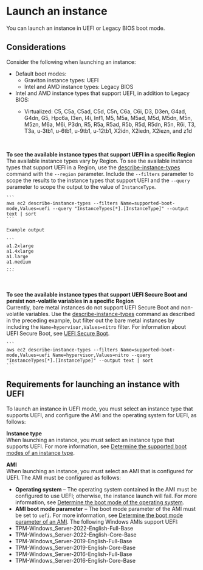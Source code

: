 # Launch an instance<a name="launch-instance-boot-mode"></a>

You can launch an instance in UEFI or Legacy BIOS boot mode\.

## Considerations<a name="boot-considerations"></a>

Consider the following when launching an instance:
+ Default boot modes:
  + Graviton instance types: UEFI
  + Intel and AMD instance types: Legacy BIOS
+ Intel and AMD instance types that support UEFI, in addition to Legacy BIOS:
  + Virtualized: C5, C5a, C5ad, C5d, C5n, C6a, C6i, D3, D3en, G4ad, G4dn, G5, Hpc6a, I3en, I4i, Inf1, M5, M5a, M5ad, M5d, M5dn, M5n, M5zn, M6a, M6i, P3dn, R5, R5a, R5ad, R5b, R5d, R5dn, R5n, R6i, T3, T3a, u\-3tb1, u\-6tb1, u\-9tb1, u\-12tb1, X2idn, X2iedn, X2iezn, and z1d

     

**To see the available instance types that support UEFI in a specific Region**  
The available instance types vary by Region\. To see the available instance types that support UEFI in a Region, use the [describe\-instance\-types](https://docs.aws.amazon.com/cli/latest/reference/ec2/describe-instance-types.html) command with the `--region` parameter\. Include the `--filters` parameter to scope the results to the instance types that support UEFI and the `--query` parameter to scope the output to the value of `InstanceType`\.

    ```
    aws ec2 describe-instance-types --filters Name=supported-boot-mode,Values=uefi --query "InstanceTypes[*].[InstanceType]" --output text | sort
    ```

    Example output

    ```
    a1.2xlarge
    a1.4xlarge
    a1.large
    a1.medium
    ...
    ```

     

**To see the available instance types that support UEFI Secure Boot and persist non\-volatile variables in a specific Region**  
Currently, bare metal instances do not support UEFI Secure Boot and non\-volatile variables\. Use the [describe\-instance\-types](https://docs.aws.amazon.com/cli/latest/reference/ec2/describe-instance-types.html) command as described in the preceding example, but filter out the bare metal instances by including the `Name=hypervisor,Values=nitro` filter\. For information about UEFI Secure Boot, see [UEFI Secure Boot](uefi-secure-boot.md)\.

    ```
    aws ec2 describe-instance-types --filters Name=supported-boot-mode,Values=uefi Name=hypervisor,Values=nitro --query "InstanceTypes[*].[InstanceType]" --output text | sort
    ```

## Requirements for launching an instance with UEFI<a name="uefi-requirements"></a>

To launch an instance in UEFI mode, you must select an instance type that supports UEFI, and configure the AMI and the operating system for UEFI, as follows:

**Instance type**  
When launching an instance, you must select an instance type that supports UEFI\. For more information, see [Determine the supported boot modes of an instance type](instance-type-boot-mode.md)\.

**AMI**  
When launching an instance, you must select an AMI that is configured for UEFI\. The AMI must be configured as follows:  
+ **Operating system** – The operating system contained in the AMI must be configured to use UEFI; otherwise, the instance launch will fail\. For more information, see [Determine the boot mode of the operating system](os-boot-mode.md)\.
+ **AMI boot mode parameter** – The boot mode parameter of the AMI must be set to `uefi`\. For more information, see [Determine the boot mode parameter of an AMI](ami-boot-mode.md)\.
The following Windows AMIs support UEFI:  
+ TPM\-Windows\_Server\-2022\-English\-Full\-Base
+ TPM\-Windows\_Server\-2022\-English\-Core\-Base
+ TPM\-Windows\_Server\-2019\-English\-Full\-Base
+ TPM\-Windows\_Server\-2019\-English\-Core\-Base
+ TPM\-Windows\_Server\-2016\-English\-Full\-Base
+ TPM\-Windows\_Server\-2016\-English\-Core\-Base